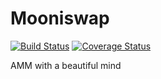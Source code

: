 # Mooniswap

[![Build Status](https://github.com/CryptoManiacsZone/mooniswap/workflows/CI/badge.svg)](https://github.com/CryptoManiacsZone/mooniswap/actions)
[![Coverage Status](https://coveralls.io/repos/github/CryptoManiacsZone/mooniswap/badge.svg?branch=master)](https://coveralls.io/github/CryptoManiacsZone/mooniswap?branch=master)

AMM with a beautiful mind
